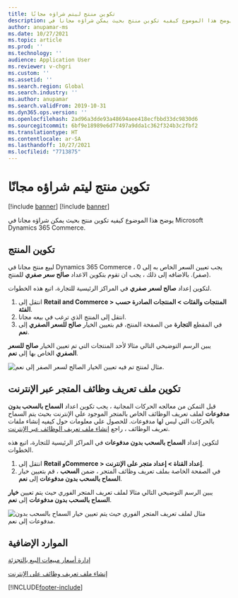 ```yaml
---
title: تكوين منتج ليتم شراؤه مجانًا
description: يوضح هذا الموضوع كيفيه تكوين منتج بحيث يمكن شراؤه مجانا في Microsoft Dynamics 365 Commerce.
author: anupamar-ms
ms.date: 10/27/2021
ms.topic: article
ms.prod: ''
ms.technology: ''
audience: Application User
ms.reviewer: v-chgri
ms.custom: ''
ms.assetid: ''
ms.search.region: Global
ms.search.industry: ''
ms.author: anupamar
ms.search.validFrom: 2019-10-31
ms.dyn365.ops.version: ''
ms.openlocfilehash: 2ad96a3dde93a48694aee418ecfbbd33dc9830d6
ms.sourcegitcommit: 6bf9e18989e6d77497a9dda1c362f324b3c2fbf2
ms.translationtype: HT
ms.contentlocale: ar-SA
ms.lasthandoff: 10/27/2021
ms.locfileid: "7713875"
---
```

# <a name="configure-a-product-to-be-purchased-for-free"></a>تكوين منتج ليتم شراؤه مجانًا

[!include [banner](includes/banner.md)]
[!include [banner](includes/preview-banner.md)]

يوضح هذا الموضوع كيفيه تكوين منتج بحيث يمكن شراؤه مجانا في Microsoft Dynamics 365 Commerce.

## <a name="configure-the-product"></a>تكوين المنتج

لبيع منتج مجانا في Dynamics 365 Commerce ، يجب تعيين السعر الخاص به إلى 0 (صفر). بالاضافه إلى ذلك ، يجب ان تقوم بتكوين الاعداد **صالح سعر صفري** للمنتج.

لتكوين إعداد **صالح لسعر صفري** في المراكز الرئيسية للتجارة، اتبع هذه الخطوات.

1. انتقل إلى **Retail and Commerce \> المنتجات والفئات \> المنتجات الصادرة حسب الفئة**.
1. انتقل إلى المنتج الذي ترغب في بيعه مجانا. 
1. في المقطع **التجارة** من الصفحة المنتج، قم بتعيين الخيار **صالح للسعر الصفري** إلى **نعم**.

يبين الرسم التوضيحي التالي مثالا لأحد المنتجات التي تم تعيين الخيار **صالح للسعر الصفري** الخاص بها إلى **نعم**.

![مثال لمنتج تم فيه تعيين الخيار الصالح لسعر الصفر إلى نعم.](./media/Zero-price.png)

## <a name="configure-the-online-stores-functionality-profile"></a>تكوين ملف تعريف وظائف المتجر عبر الإنترنت

قبل التمكن من معالجه الحركات المجانية ، يجب تكوين اعداد **السماح بالسحب بدون مدفوعات** لملف تعريف الوظائف الخاص بالمتجر الموجود علي الإنترنت بحيث يتم السماح بالحركات التي ليس لها مدفوعات. للحصول علي معلومات حول كيفيه إنشاء ملفات تعريف الوظائف ، راجع [إنشاء ملف تعريف الوظائف عبر الإنترنت](online-functionality-profile.md).

لتكوين إعداد **السماح بالسحب بدون مدفوعات** في المراكز الرئيسية للتجارة، اتبع هذه الخطوات.

1. انتقل إلى **Retail وCommerce \> إعداد القناة \> إعداد متجر على الإنترنت**.
1. في الصفحة الخاصة بملف تعريف وظائف المتجر ، ضمن **السحب** ، قم بتعيين خيار **السماح بالسحب بدون مدفوعات** إلى **نعم**.

يبين الرسم التوضيحي التالي مثالا لملف تعريف المتجر الفوري حيث يتم تعيين **خيار السماح بالسحب بدون مدفوعات** إلى **نعم**.

![مثال لملف تعريف المتجر الفوري حيث يتم تعيين خيار السماح بالسحب بدون مدفوعات إلى نعم.](./media/Zero-price-profile.png)

## <a name="additional-resources"></a>الموارد الإضافية

[إدارة أسعار مبيعات البيع بالتجزئة](price-management.md)

[إنشاء ملف تعريف وظائف على الإنترنت](online-functionality-profile.md)

[!INCLUDE[footer-include](../includes/footer-banner.md)]
